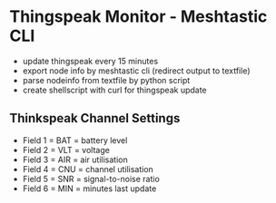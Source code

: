 # Thingspeak Monitor - Meshtastic CLI

* update thingspeak every 15 minutes
* export node info by meshtastic cli (redirect output to textfile)
* parse nodeinfo from textfile by python script
* create shellscript with curl for thingspeak update

## Thinkspeak Channel Settings

* Field 1 = BAT = battery level
* Field 2 = VLT = voltage
* Field 3 = AIR = air utilisation
* Field 4 = CNU = channel utilisation
* Field 5 = SNR = signal-to-noise ratio
* Field 6 = MIN = minutes last update

